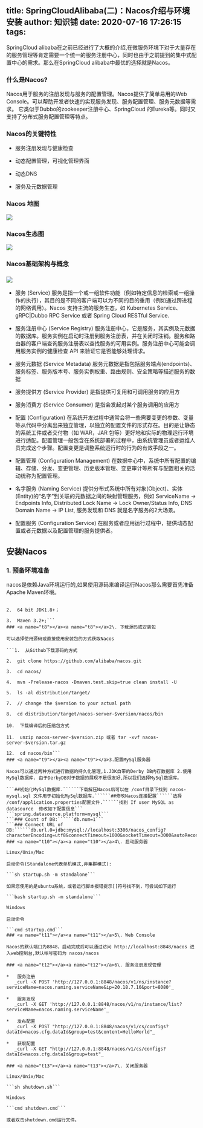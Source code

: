 
title: SpringCloudAlibaba(二)：Nacos介绍与环境安装
author: 知识铺
date: 2020-07-16 17:26:15
tags:
---
 SpringCloud alibaba在之前已经进行了大概的介绍,在微服务环境下对于大量存在的服务管理等肯定需要一个统一的服务注册中心，同时也由于之前提到的集中式配置中心的需求。那么在SpringCloud alibaba中最优的选择就是Nacos。

### <a name="t0"></a><a name="t0"></a>什么是Nacos?

Nacos用于服务的注册发现与服务的配置管理。Nacos提供了简单易用的Web Console。可以帮助开发者快速的实现服务发现、服务配置管理、服务元数据等需求。
它类似于Dubbo的zookeeper注册中心、SpringCloud 的Eureka等。同时又支持了分布式服务配置管理等特点。

### <a name="t1"></a><a name="t1"></a>Nacos的关键特性

*   服务注册发现与健康检查

*   动态配置管理，可视化管理界面

*   动态DNS

*   服务及元数据管理

### <a name="t2"></a><a name="t2"></a>Nacos 地图

![](https://img-blog.csdnimg.cn/20200508174625934.jpg?x-oss-process=image/watermark,type_ZmFuZ3poZW5naGVpdGk,shadow_10,text_aHR0cHM6Ly9ibG9nLmNzZG4ubmV0L3UwMTE1MzIxMDU=,size_16,color_FFFFFF,t_70)

### <a name="t3"></a><a name="t3"></a>Nacos生态图

![](https://imgconvert.csdnimg.cn/aHR0cHM6Ly9pbWdrci5jbi1iai51ZmlsZW9zLmNvbS83OTkwYjU2Yi1kYmVkLTQzNGEtOTU2OC1kMjEyZjJlZDM4ZGIucG5n?x-oss-process=image/format,png)

### <a name="t4"></a><a name="t4"></a>Nacos基础架构与概念

### <a name="t5"></a>![](https://imgconvert.csdnimg.cn/aHR0cHM6Ly9pbWdrci5jbi1iai51ZmlsZW9zLmNvbS9iZWFkNWQ3My02NzFiLTRkOTQtYWU0Ny1lMWM5YWQwMDZkYzAuanBlZw?x-oss-process=image/format,png)

*   服务 (Service)
    服务是指一个或一组软件功能（例如特定信息的检索或一组操作的执行），其目的是不同的客户端可以为不同的目的重用（例如通过跨进程的网络调用）。Nacos 支持主流的服务生态，如 Kubernetes Service、gRPC|Dubbo RPC Service 或者 Spring Cloud RESTful Service.

*   服务注册中心 (Service Registry)
    服务注册中心，它是服务，其实例及元数据的数据库。服务实例在启动时注册到服务注册表，并在关闭时注销。服务和路由器的客户端查询服务注册表以查找服务的可用实例。服务注册中心可能会调用服务实例的健康检查 API 来验证它是否能够处理请求。

*   服务元数据 (Service Metadata)
    服务元数据是指包括服务端点(endpoints)、服务标签、服务版本号、服务实例权重、路由规则、安全策略等描述服务的数据

*   服务提供方 (Service Provider)
    是指提供可复用和可调用服务的应用方

*   服务消费方 (Service Consumer)
    是指会发起对某个服务调用的应用方

*   配置 (Configuration)
    在系统开发过程中通常会将一些需要变更的参数、变量等从代码中分离出来独立管理，以独立的配置文件的形式存在。目的是让静态的系统工件或者交付物（如 WAR，JAR 包等）更好地和实际的物理运行环境进行适配。配置管理一般包含在系统部署的过程中，由系统管理员或者运维人员完成这个步骤。配置变更是调整系统运行时的行为的有效手段之一。

*   配置管理 (Configuration Management)
    在数据中心中，系统中所有配置的编辑、存储、分发、变更管理、历史版本管理、变更审计等所有与配置相关的活动统称为配置管理。

*   名字服务 (Naming Service)
    提供分布式系统中所有对象(Object)、实体(Entity)的“名字”到关联的元数据之间的映射管理服务，例如 ServiceName -> Endpoints Info, Distributed Lock Name -> Lock Owner/Status Info, DNS Domain Name -> IP List, 服务发现和 DNS 就是名字服务的2大场景。

*   配置服务 (Configuration Service)
    在服务或者应用运行过程中，提供动态配置或者元数据以及配置管理的服务提供者。

## <a name="t6"></a><a name="t6"></a>安装Nacos

### <a name="t7"></a><a name="t7"></a>1\. 预备环境准备

nacos是依赖Java环境运行的,如果使用源码来编译运行Nacos那么需要首先准备Apache Maven环境。

 ```1.  64 bit OS，支持 Linux/Unix/Mac/Windows，推荐选用 Linux/Unix/Mac。

2.  64 bit JDK1.8+；

3.  Maven 3.2+;``` 
### <a name="t8"></a><a name="t8"></a>2\. 下载源码或安装包

可以选择使用源码或直接使用安装包的方式获取Nacos

 ```1.  从Github下载源码的方式

2.  git clone https://github.com/alibaba/nacos.git

3.  cd nacos/

4.  mvn -Prelease-nacos -Dmaven.test.skip=true clean install -U 

5.  ls -al distribution/target/

7.  // change the $version to your actual path

8.  cd distribution/target/nacos-server-$version/nacos/bin

10.  下载编译后的压缩包方式

11.  unzip nacos-server-$version.zip 或者 tar -xvf nacos-server-$version.tar.gz

12.  cd nacos/bin``` 
### <a name="t9"></a><a name="t9"></a>3.配置MySql服务器

Nacos可以通过两种方式进行数据的持久化管理,1.JDK自带的Derby DB内存数据库 2.使用MySql数据库. 由于DerbyDB对于数据的展现不是很友好,所以我们选择MySql数据库。

```##初始化MySql数据库.``````下载解压Nacos后可以在 /conf目录下找到 nacos-mysql.sql 文件用于初始化MySql数据库.``````##修改Nacos连接配置``````选择 /conf/application.properties配置文件.``````找到 If user MySQL as datasource  修改如下配置信息```
```spring.datasource.platform=mysql```
```### Count of DB:``````db.num=1```
```### Connect URL of DB:``````db.url.0=jdbc:mysql://localhost:3306/nacos_config?characterEncoding=utf8&connectTimeout=1000&socketTimeout=3000&autoReconnect=true``````db.user=XXX``````db.password=XXXXXXX```
### <a name="t10"></a><a name="t10"></a>4\. 启动服务器

Linux/Unix/Mac

启动命令(Standalone代表单机模式,非集群模式):

```sh startup.sh -m standalone```

如果您使用的是ubuntu系统，或者运行脚本报错提示[[符号找不到，可尝试如下运行

```bash startup.sh -m standalone```

Windows

启动命令

```cmd startup.cmd```
### <a name="t11"></a><a name="t11"></a>5\. Web Console

Nacos的默认端口为8848，启动完成后可以通过访问 http://localhost:8848/nacos 进入web控制台,默认帐号密码为 nacos/nacos

### <a name="t12"></a><a name="t12"></a>6\. 服务注册发现管理

*   服务注册
    _curl -X POST 'http://127.0.0.1:8848/nacos/v1/ns/instance?serviceName=nacos.naming.serviceName&ip=20.18.7.10&port=8080'_

*   服务发现
    _curl -X GET 'http://127.0.0.1:8848/nacos/v1/ns/instance/list?serviceName=nacos.naming.serviceName'_

*   发布配置
    _curl -X POST "http://127.0.0.1:8848/nacos/v1/cs/configs?dataId=nacos.cfg.dataId&group=test&content=HelloWorld"_

*   获取配置
    _curl -X GET "http://127.0.0.1:8848/nacos/v1/cs/configs?dataId=nacos.cfg.dataId&group=test"_

### <a name="t13"></a><a name="t13"></a>7\. 关闭服务器

Linux/Unix/Mac

```sh shutdown.sh```

Windows

```cmd shutdown.cmd```

或者双击shutdown.cmd运行文件。
